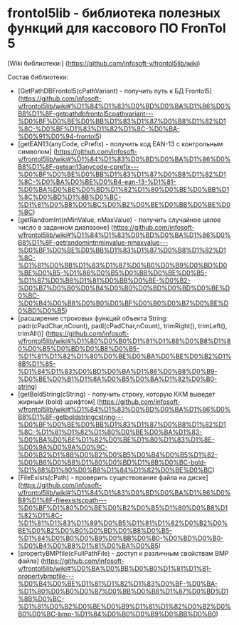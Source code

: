 # frontol5lib - библиотека полезных функций для кассового ПО FronTol 5

[Wiki библиотеки:] (https://github.com/infosoft-v/frontol5lib/wiki)

Состав библиотеки:
* [GetPathDBFrontol5(cPathVariant) - получить путь к БД Frontol5] (https://github.com/infosoft-v/frontol5lib/wiki#%D1%84%D1%83%D0%BD%D0%BA%D1%86%D0%B8%D1%8F-getpathdbfrontol5cpathvariant---%D0%BF%D0%BE%D0%BB%D1%83%D1%87%D0%B8%D1%82%D1%8C-%D0%BF%D1%83%D1%82%D1%8C-%D0%BA-%D0%91%D0%94-frontol5)
* [getEAN13(anyCode, cPrefix) - получить код EAN-13 с контрольным символом] (https://github.com/infosoft-v/frontol5lib/wiki#%D1%84%D1%83%D0%BD%D0%BA%D1%86%D0%B8%D1%8F-getean13anycode-cprefix---%D0%BF%D0%BE%D0%BB%D1%83%D1%87%D0%B8%D1%82%D1%8C-%D0%BA%D0%BE%D0%B4-ean-13-%D1%81-%D0%BA%D0%BE%D0%BD%D1%82%D1%80%D0%BE%D0%BB%D1%8C%D0%BD%D1%8B%D0%BC-%D1%81%D0%B8%D0%BC%D0%B2%D0%BE%D0%BB%D0%BE%D0%BC)
* [getRandomInt(nMinValue, nMaxValue) - получить случайное целое число в заданном диапазоне] (https://github.com/infosoft-v/frontol5lib/wiki#%D1%84%D1%83%D0%BD%D0%BA%D1%86%D0%B8%D1%8F-getrandomintnminvalue-nmaxvalue---%D0%BF%D0%BE%D0%BB%D1%83%D1%87%D0%B8%D1%82%D1%8C-%D1%81%D0%BB%D1%83%D1%87%D0%B0%D0%B9%D0%BD%D0%BE%D0%B5-%D1%86%D0%B5%D0%BB%D0%BE%D0%B5-%D1%87%D0%B8%D1%81%D0%BB%D0%BE-%D0%B2-%D0%B7%D0%B0%D0%B4%D0%B0%D0%BD%D0%BD%D0%BE%D0%BC-%D0%B4%D0%B8%D0%B0%D0%BF%D0%B0%D0%B7%D0%BE%D0%BD%D0%B5)
* [расширение строковых функций объекта String: padr(cPadChar,nCount), padl(cPadChar,nCount), trimRight(), trimLeft(), trimAll()] (https://github.com/infosoft-v/frontol5lib/wiki#%D1%80%D0%B0%D1%81%D1%88%D0%B8%D1%80%D0%B5%D0%BD%D0%B8%D0%B5-%D1%81%D1%82%D1%80%D0%BE%D0%BA%D0%BE%D0%B2%D1%8B%D1%85-%D1%84%D1%83%D0%BD%D0%BA%D1%86%D0%B8%D0%B9-%D0%BE%D0%B1%D1%8A%D0%B5%D0%BA%D1%82%D0%B0-string)
* [getBoldString(cString) - получить строку, которую ККМ выведет жирным (bold) шрифтом] (https://github.com/infosoft-v/frontol5lib/wiki#%D1%84%D1%83%D0%BD%D0%BA%D1%86%D0%B8%D1%8F-getboldstringcstring---%D0%BF%D0%BE%D0%BB%D1%83%D1%87%D0%B8%D1%82%D1%8C-%D1%81%D1%82%D1%80%D0%BE%D0%BA%D1%83-%D0%BA%D0%BE%D1%82%D0%BE%D1%80%D1%83%D1%8E-%D0%9A%D0%9A%D0%9C-%D0%B2%D1%8B%D0%B2%D0%B5%D0%B4%D0%B5%D1%82-%D0%B6%D0%B8%D1%80%D0%BD%D1%8B%D0%BC-bold-%D1%88%D1%80%D0%B8%D1%84%D1%82%D0%BE%D0%BC)
* [FileExists(cPath) - проверить существование файла на диске] (https://github.com/infosoft-v/frontol5lib/wiki#%D1%84%D1%83%D0%BD%D0%BA%D1%86%D0%B8%D1%8F-fileexistscpath---%D0%BF%D1%80%D0%BE%D0%B2%D0%B5%D1%80%D0%B8%D1%82%D1%8C-%D1%81%D1%83%D1%89%D0%B5%D1%81%D1%82%D0%B2%D0%BE%D0%B2%D0%B0%D0%BD%D0%B8%D0%B5-%D1%84%D0%B0%D0%B9%D0%BB%D0%B0-%D0%BD%D0%B0-%D0%B4%D0%B8%D1%81%D0%BA%D0%B5)
* [propertyBMPfile(cFullPathFile) - доступ к различным свойствам BMP файла]
(https://github.com/infosoft-v/frontol5lib/wiki#%D0%BA%D0%BB%D0%B0%D1%81%D1%81-propertybmpfile---%D0%B4%D0%BE%D1%81%D1%82%D1%83%D0%BF-%D0%BA-%D1%80%D0%B0%D0%B7%D0%BB%D0%B8%D1%87%D0%BD%D1%8B%D0%BC-%D1%81%D0%B2%D0%BE%D0%B9%D1%81%D1%82%D0%B2%D0%B0%D0%BC-bmp-%D1%84%D0%B0%D0%B9%D0%BB%D0%B0)